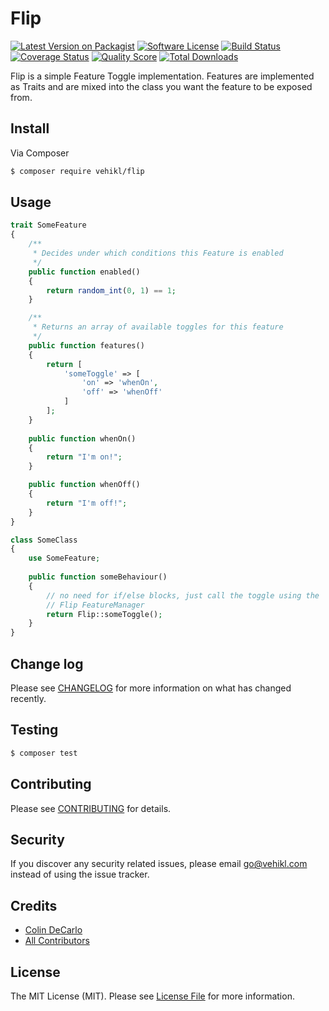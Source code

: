 # Flip

[![Latest Version on Packagist][ico-version]][link-packagist]
[![Software License][ico-license]](LICENSE.md)
[![Build Status][ico-travis]][link-travis]
[![Coverage Status][ico-scrutinizer]][link-scrutinizer]
[![Quality Score][ico-code-quality]][link-code-quality]
[![Total Downloads][ico-downloads]][link-downloads]

Flip is a simple Feature Toggle implementation. Features are implemented as Traits and are mixed into
the class you want the feature to be exposed from.

## Install

Via Composer

``` bash
$ composer require vehikl/flip
```

## Usage

``` php
trait SomeFeature
{
    /**
     * Decides under which conditions this Feature is enabled
     */
    public function enabled()
    {
        return random_int(0, 1) == 1;
    }

    /**
     * Returns an array of available toggles for this feature
     */
    public function features()
    {
        return [
            'someToggle' => [
                'on' => 'whenOn',
                'off' => 'whenOff'
            ]
        ];
    }
    
    public function whenOn()
    {
        return "I'm on!";
    }

    public function whenOff()
    {
        return "I'm off!";
    }
}

class SomeClass
{
    use SomeFeature;
    
    public function someBehaviour()
    {
        // no need for if/else blocks, just call the toggle using the
        // Flip FeatureManager
        return Flip::someToggle();
    }
}
```

## Change log

Please see [CHANGELOG](CHANGELOG.md) for more information on what has changed recently.

## Testing

``` bash
$ composer test
```

## Contributing

Please see [CONTRIBUTING](CONTRIBUTING.md) for details.

## Security

If you discover any security related issues, please email go@vehikl.com instead of using the issue tracker.

## Credits

- [Colin DeCarlo][link-author]
- [All Contributors][link-contributors]

## License

The MIT License (MIT). Please see [License File](LICENSE.md) for more information.

[ico-version]: https://img.shields.io/packagist/v/vehikl/flip.svg?style=flat-square
[ico-license]: https://img.shields.io/badge/license-MIT-brightgreen.svg?style=flat-square
[ico-travis]: https://img.shields.io/travis/vehikl/flip/master.svg?style=flat-square
[ico-scrutinizer]: https://img.shields.io/scrutinizer/coverage/g/vehikl/flip.svg?style=flat-square
[ico-code-quality]: https://img.shields.io/scrutinizer/g/vehikl/flip.svg?style=flat-square
[ico-downloads]: https://img.shields.io/packagist/dt/vehikl/flip.svg?style=flat-square

[link-packagist]: https://packagist.org/packages/vehikl/flip
[link-travis]: https://travis-ci.org/vehikl/flip
[link-scrutinizer]: https://scrutinizer-ci.com/g/vehikl/flip/code-structure
[link-code-quality]: https://scrutinizer-ci.com/g/vehikl/flip
[link-downloads]: https://packagist.org/packages/vehikl/flip
[link-author]: https://github.com/colindecarlo
[link-contributors]: ../../contributors
